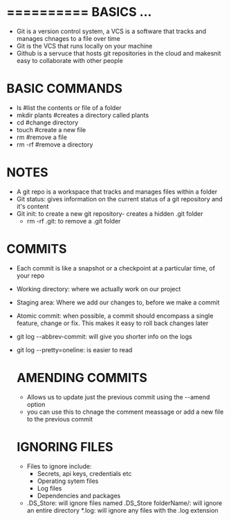 ==========
BASICS ...
===========
* Git is a version control system, a VCS is a software that tracks and manages chnages to a file over time
* Git is the VCS that runs locally on your machine 
* Github is a servuce that hosts git repositories in the cloud and makesnit easy to collaborate with other people

BASIC COMMANDS
==============
* ls                      #list the contents or file of a folder                 
* mkdir plants            #creates a directory called plants
* cd                      #change directory
* touch                   #create a new file
* rm                      #remove a file
* rm -rf                  #remove a directory

NOTES
=====
* A git repo is a workspace that tracks and manages files within a folder
* Git status: gives information on the current status of a git repository and it's content 
* Git init: to create a new git repository- creates a hidden .git folder
  * rm -rf .git: to remove a .git folder

COMMITS
=======
* Each commit is like a snapshot or a checkpoint at a particular time, of your repo
* Working directory: where we actually work on our project
* Staging area: Where we add our changes to, before we make a commit
* Atomic commit: when possible, a commit should encompass a single feature, change or fix.
  This makes it easy to roll back changes later
* git log --abbrev-commit: will give you shorter info on the logs
* git log --pretty=oneline: is easier to read

  AMENDING COMMITS
  ================
  * Allows us to update just the previous commit using the --amend option
  * you can use this to chnage the comment meassage or add a new file to the previous commit 
  
  IGNORING FILES 
  ==============
  * Files to ignore include:
      - Secrets, api keys, credentials etc
      - Operating sytem files
      - Log files
      - Dependencies and packages
  * .DS_Store: will ignore files named .DS_Store
    folderName/: will ignore an entire directory
    *.log: will ignore any files with the .log extension